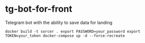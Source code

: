 # tg-bot-for-front
Telegram bot with the ability to save data for landing

`
docker build -t sorcer .
export PASSWORD=your_password
export TOKEN=your_token
docker-compose up -d --force-recreate
`